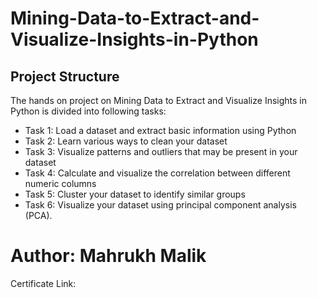 # Mining-Data-to-Extract-and-Visualize-Insights-in-Python
## Project Structure

The hands on project on Mining Data to Extract and Visualize Insights in Python is divided into following tasks:
*  Task 1: Load a dataset and extract basic information using Python
*  Task 2: Learn various ways to clean your dataset
*  Task 3: Visualize patterns and outliers that may be present in your dataset 
*  Task 4: Calculate and visualize the correlation between different numeric columns 
*  Task 5: Cluster your dataset to identify similar groups 
*  Task 6: Visualize your dataset using principal component analysis (PCA).

# Author: Mahrukh Malik
 Certificate Link:
